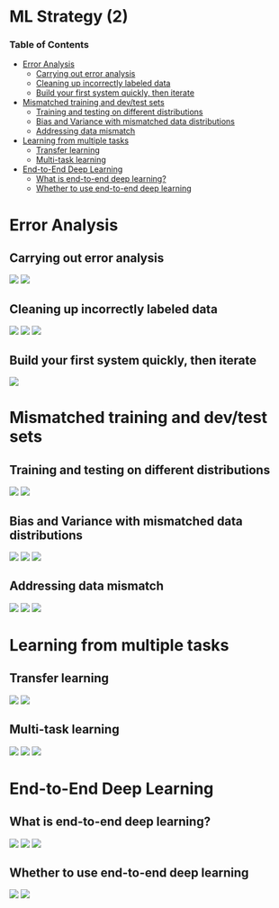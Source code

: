 # ML Strategy (2)

### Table of Contents
- [Error Analysis](#error)
	- [Carrying out error analysis](#carrying)
	- [Cleaning up incorrectly labeled data](#cleaning)
	- [Build your first system quickly, then iterate](#build)
- [Mismatched training and dev/test sets](#mismatched)
	- [Training and testing on different distributions](#traning)
	- [Bias and Variance with mismatched data distributions](#bias)
	- [Addressing data mismatch](#addressing)
- [Learning from multiple tasks](#learning)
	- [Transfer learning](#transfer)
	- [Multi-task learning](#multi)
- [End-to-End Deep Learning](#end)
	- [What is end-to-end deep learning?](#what)
	- [Whether to use end-to-end deep learning](#whether)


<a name="error"></a>
# Error Analysis

<a name="carrying"></a>
## Carrying out error analysis
![](images/video1/Slide2.JPG)
![](images/video1/Slide3.JPG)

<a name="cleaning"></a>
## Cleaning up incorrectly labeled data
![](images/video2/Slide2.JPG)
![](images/video2/Slide3.JPG)
![](images/video2/Slide4.JPG)

<a name="build"></a>
## Build your first system quickly, then iterate
![](images/video2/Slide2.JPG)

<a name="mismatched"></a>
# Mismatched training and dev/test sets

<a name="traning"></a>
## Training and testing on different distributions
![](images/video4/Slide2.JPG)
![](images/video4/Slide3.JPG)

<a name="bias"></a>
## Bias and Variance with mismatched data distributions
![](images/video5/Slide2.JPG)
![](images/video5/Slide3.JPG)
![](images/video5/Slide4.JPG)

<a name="addressing"></a>
## Addressing data mismatch
![](images/video6/Slide2.JPG)
![](images/video6/Slide3.JPG)
![](images/video6/Slide4.JPG)

<a name="learning"></a>
# Learning from multiple tasks

<a name="transfer"></a>
## Transfer learning
![](images/video7/Slide2.JPG)
![](images/video7/Slide3.JPG)

<a name="multi"></a>
## Multi-task learning
![](images/video8/Slide2.JPG)
![](images/video8/Slide3.JPG)
![](images/video8/Slide4.JPG)

<a name="end"></a>
# End-to-End Deep Learning

<a name="what"></a>
## What is end-to-end deep learning?
![](images/video9/Slide2.JPG)
![](images/video9/Slide3.JPG)
![](images/video9/Slide4.JPG)

<a name="whether"></a>
## Whether to use end-to-end deep learning
![](images/video10/Slide2.JPG)
![](images/video10/Slide3.JPG)